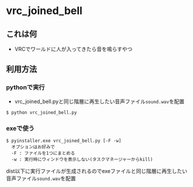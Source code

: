 # vrc_joined_bell
## これは何
- VRCでワールドに人が入ってきたら音を鳴らすやつ

## 利用方法
### pythonで実行
- vrc_joined_bell.pyと同じ階層に再生したい音声ファイル`sound.wav`を配置
```
$ python vrc_joined_bell.py
```
### exeで使う
```
$ pyinstaller.exe vrc_joined_bell.py [-F -w]
  オプションはお好みで
  -F : ファイルを1つにまとめる
  -w : 実行時にウィンドウを表示しない(タスクマネージャーからkill)
```
dist以下に実行ファイルが生成されるのでexeファイルと同じ階層に再生したい音声ファイル`sound.wav`を配置
